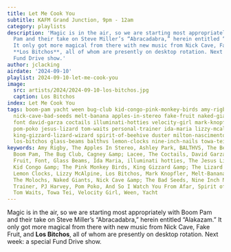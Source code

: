 ```yaml
---
title: Let Me Cook You
subtitle: KAFM Grand Junction, 9pm - 12am
category: playlists
description: 'Magic is in the air, so we are starting most appropriately with Boom
  Pam and their take on Steve Miller’s “Abracadabra,” herein entitled “Alakazam.”
  It only got more magical from there with new music from Nick Cave, Fake Fruit, and
  **Los Bitchos**, all of whom are presently on desktop rotation. Next week: a special
  Fund Drive show.'
author: jclacking
airdate: '2024-09-10'
playlist: 2024-09-10-let-me-cook-you
image:
  src: artists/2024/2024-09-10-los-bitchos.jpg
  caption: Los Bitchos
index: Let Me Cook You
tags: boom-pam yacht ween bug-club kid-congo-pink-monkey-birds amy-rigby molochs cagney-lacee
  nick-cave-bad-seeds melt-banana apples-in-stereo fake-fruit naked-giants ashley-park
  font david-garza coctails illuminati-hotties velocity-girl mark-knopfler beastie-boys
  pom-poko jesus-lizard tom-waits personal-trainer ida-maria lizzy-mcalpine pj-harvey
  king-gizzard-lizard-wizard spirit-of-beehive duster milton-nascimento so-i-watch-you-from-afar
  los-bitchos glass-beams balthvs lemon-clocks nine-inch-nails towa-tei kerosene
keywords: Amy Rigby, The Apples In Stereo, Ashley Park, BALTHVS, The Beastie Boys,
  Boom Pam, The Bug Club, Cagney &amp; Lacee, The Coctails, David Garza, Duster, Fake
  Fruit, Font, Glass Beams, Ida Maria, illuminati hotties, The Jesus Lizard, Kerosene,
  Kid Congo &amp; The Pink Monkey Birds, King Gizzard &amp; The Lizard Wizard, The
  Lemon Clocks, Lizzy McAlpine, Los Bitchos, Mark Knopfler, Melt-Banana, Milton Nascimento,
  The Molochs, Naked Giants, Nick Cave &amp; The Bad Seeds, Nine Inch Nails, Personal
  Trainer, PJ Harvey, Pom Poko, And So I Watch You From Afar, Spirit of the Beehive,
  Tom Waits, Towa Tei, Velocity Girl, Ween, Yacht
---
```

Magic is in the air, so we are starting most appropriately with Boom Pam and their take on Steve Miller’s “Abracadabra,” herein entitled “Alakazam.” It only got more magical from there with new music from Nick Cave, Fake Fruit, and **Los Bitchos**, all of whom are presently on desktop rotation. Next week: a special Fund Drive show.
